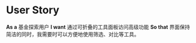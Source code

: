 # User Story

**As a** 基金探索用户
**I want** 通过可折叠的工具面板访问高级功能
**So that** 界面保持简洁的同时，我需要时可以方便地使用筛选、对比等工具。
